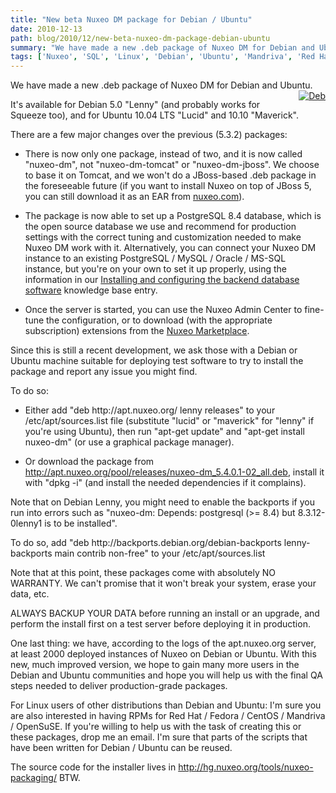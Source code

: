 ```yaml
---
title: "New beta Nuxeo DM package for Debian / Ubuntu"
date: 2010-12-13
path: blog/2010/12/new-beta-nuxeo-dm-package-debian-ubuntu
summary: "We have made a new .deb package of Nuxeo DM for Debian and Ubuntu."
tags: ['Nuxeo', 'SQL', 'Linux', 'Debian', 'Ubuntu', 'Mandriva', 'Red Hat']
---
```


<p>We have made a new .deb package of Nuxeo DM for Debian and Ubuntu. <a style="float: right; margin-left: 5px;" href="http://blogs.nuxeo.com/.a/6a010536291c30970b0147e0a34458970b-popup" onclick="window.open( this.href, '_blank', 'width=640,height=480,scrollbars=no,resizable=no,toolbar=no,directories=no,location=no,menubar=no,status=no,left=0,top=0' ); return false"><img class="asset  asset-image at-xid-6a010536291c30970b0147e0a34458970b" alt="Deb" title="Deb" src="/images/6a010536291c30970b0147e0a34458970b-800wi.png" border="0" style="margin: 0px 0px 5px 5px;"></a>  </p>

<p>It's available for Debian 5.0 "Lenny" (and probably works for Squeeze too), and for Ubuntu 10.04 LTS "Lucid" and 10.10 "Maverick".</p>

<!-- more -->

<p>There are a few major changes over the previous (5.3.2) packages:</p>

<ul><li><p>There is now only one package, instead of two, and it is now called "nuxeo-dm", not "nuxeo-dm-tomcat" or "nuxeo-dm-jboss". We choose to base it on Tomcat, and we won't do a JBoss-based .deb package in the foreseeable future (if you want to install Nuxeo on top of JBoss 5, you can still download it as an EAR from <a href="http://www.nuxeo.com/en/downloads/download-dm-form">nuxeo.com</a>).</p></li>
<li><p>The package is now able to set up a PostgreSQL 8.4 database, which is the open source database we use and recommend for production settings with the correct tuning and customization needed to make Nuxeo DM work with it. Alternatively, you can connect your Nuxeo DM instance to an existing PostgreSQL / MySQL / Oracle / MS-SQL instance, but you're on your own to set it up properly, using the information in our <a href="https://doc.nuxeo.com/display/KB/Installing+and+configuring+the+backend+database+software">Installing and configuring the backend database software</a> knowledge base entry. </p></li>
<li><p>Once the server is started, you can use the Nuxeo Admin Center to fine-tune the configuration, or to download (with the appropriate subscription) extensions from the <a href="http://marketplace.nuxeo.com/">Nuxeo Marketplace</a>.</p></li>
</ul><p>Since this is still a recent development, we ask those with a Debian or Ubuntu machine suitable for deploying test software to try to install the package and report any issue you might find.</p><p>To do so:</p><ul><li><p>Either add "deb http://apt.nuxeo.org/ lenny releases" to your /etc/apt/sources.list file (substitute "lucid" or "maverick" for "lenny" if you're using Ubuntu), then run "apt-get update" and "apt-get install nuxeo-dm" (or use a graphical package manager).</p></li>
<li><p>Or download the package from <a href="http://apt.nuxeo.org/pool/releases/nuxeo-dm_5.4.0.1-02_all.deb">http://apt.nuxeo.org/pool/releases/nuxeo-dm_5.4.0.1-02_all.deb</a>, install it with "dpkg -i" (and install the needed dependencies if it complains).</p></li>
</ul><p>Note that on Debian Lenny, you might need to enable the backports if you run into errors such as "nuxeo-dm: Depends: postgresql (&gt;= 8.4) but 8.3.12-0lenny1 is to be installed".</p><p>To do so, add "deb http://backports.debian.org/debian-backports lenny-backports main contrib non-free" to your /etc/apt/sources.list</p><p>Note that at this point, these packages come with absolutely NO WARRANTY. We can't promise that it won't break your system, erase your data, etc.</p><p>ALWAYS BACKUP YOUR DATA before running an install or an upgrade, and perform the install first on a test server before deploying it in production.</p><p>One last thing: we have, according to the logs of the apt.nuxeo.org server, at least 2000 deployed instances of Nuxeo on Debian or Ubuntu. With this new, much improved version, we hope to gain many more users in the Debian and Ubuntu communities and hope you will help us with the final QA steps needed to deliver production-grade packages.</p><p>For Linux users of other distributions than Debian and Ubuntu: I'm sure you are also interested in having RPMs for Red Hat / Fedora / CentOS / Mandriva / OpenSuSE. If you're willing to help us with the task of creating this or these packages, drop me an email. I'm sure that parts of the scripts that have been written for Debian / Ubuntu can be reused.</p><p>The source code for the installer lives in <a href="http://hg.nuxeo.org/tools/nuxeo-packaging/">http://hg.nuxeo.org/tools/nuxeo-packaging/</a> BTW.</p>
 

